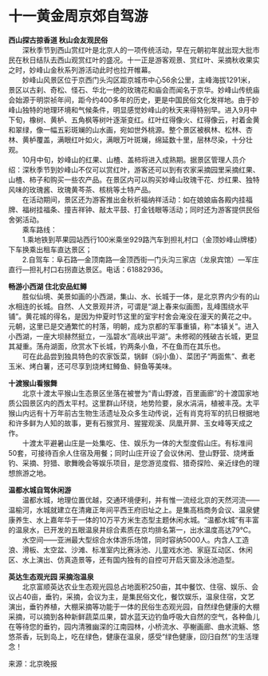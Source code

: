 # 十一黄金周京郊自驾游  
  
**西山探古掠香道 秋山会友观民俗**  
&emsp;&emsp;深秋季节到西山赏红叶是北京人的一项传统活动，早在元朝初年就出现大批市民在秋日结队去西山观赏红叶的盛况。十一正是游客观景、赏红叶、采摘秋收果实之时，妙峰山金秋系列游活动此时也拉开帷幕。  
&emsp;&emsp;妙峰山风景区位于京西门头沟区距京城市中心56余公里，主峰海拔1291米，景区以古刹、奇松、怪石、华北一绝的玫瑰花和庙会而闻名于京华。妙峰山传统庙会始源于明崇祯年间，距今约400多年的历史，更是中国民俗文化发祥地。由于妙峰山独特的地理环境和气候条件，明显感觉妙峰山的秋天来得特别早。进入9月中下旬，橡树、黄栌、五角枫等树叶逐渐变红。红叶红得像火、红得像云，衬着金黄和翠绿，像一幅五彩斑斓的山水画，宛如世外桃源。整个景区被枫林、松林、杏林、黄栌覆盖，满眼红叶如火，满眼万叶斑斓，绵延数十里，层林尽染，十分壮观。  
&emsp;&emsp;10月中旬，妙峰山的红果、山楂、盖柿将进入成熟期。据景区管理人员介绍：深秋季节到妙峰山不仅可以赏红叶，游客还可以到有农家采摘园里采摘红果、山楂、柿子和购买一些农产品。在景区内可以购买妙峰山玫瑰干花、炒红果、独特风味的玫瑰酱、玫瑰黄芩茶、核桃等土特产品。  
&emsp;&emsp;在活动期间，景区还为游客推出金秋祈福纳祥活动：如在娘娘庙各殿内挂福牌、福树挂福条、撞吉祥钟、敲太平鼓、打金钱眼等活动；同时还为游客提供民俗舍粥活动。  
&emsp;&emsp;乘车路线：  
&emsp;&emsp;1.乘地铁到苹果园站西行100米乘坐929路汽车到担礼村口（金顶妙峰山牌楼）下车换乘出租车直达景区；  
&emsp;&emsp;2.自驾车：阜石路—金顶南路—金顶西街—门头沟三家店（龙泉宾馆）—军庄直行—担礼村口右拐直达景区。电话：61882936。
  
**畅游小西湖 住北安品虹鳟**  
&emsp;&emsp;胜似仙境、美景如画的小西湖，集山、水、长城于一体，是北京界内少有的山水相连的长城。自然、人文景观并济，可谓是“湖上春来似画图，乱峰围绕水平铺”。黄花城的得名，是因为仲夏时节这里的室宇村舍会淹没在漫天的黄花之中。元朝，这里已是交通繁忙的村落，明朝，成为京都的军事重镇，称“本镇关”。进入小西湖，一座大坝赫然挺立，一泓碧水“高峡出平湖”。未修砌的残破古长城，更显其凝重。荡舟湖面，欣赏水下长城，钓两条小鱼，不在鱼而在其乐也。  
&emsp;&emsp;可在此品尝到独具特色的农家饭菜，锅鲜（焖小鱼）、菜团子“两面焦”、煮老玉米、烤白薯，还可尽享到烧烤虹鳟鱼、鲟鱼等美味。  
  
**十渡猴山看猴舞**  
&emsp;&emsp;北京十渡太平猴山生态景区坐落在被誉为“青山野渡，百里画廊”的十渡国家地质公园景区内的西太平村。这里群山环绕，地势险要，泉水涓涓，植被丰茂。太平猴山内远有十万年前古生物生活遗址及众多生动传说，近有肖克将军的抗日根据地和许多鲜为人知的故事，更有石猴赏月、猩猩观溪、凤凰开屏、玉女峰等天成之作。  
&emsp;&emsp;十渡太平避暑山庄是一处集吃、住、娱乐为一体的大型度假山庄。有标准间50套，可接待百余人住宿及用餐；同时山庄开设了会议休闲、登山野营、烧烤垂钓、采摘、狩猎、歌舞晚会等娱乐项目，是您游览度假、猎奇探险、亲近绿色的理想旅游之地。
  
**温都水城自驾休闲游**  
&emsp;&emsp;温都水城，地理位置优越，交通环境便利，并有惟一流经北京的天然河流——温榆河，水城就建立在清雍正年间平西王府旧址之上。是集高档商务会议、温泉健康养生、水上嘉年华于一体的10万平方米生态型主题休闲水城。“温都水城”有丰富的温泉水，已开发的五眼温泉井综合素质在京均排名第一，出水温度高达79℃。  
&emsp;&emsp;水空间——亚洲最大型综合水体游乐场馆，同时容纳5000人。内含人工造浪、滑板、太空盆、沙滩、标准室内比赛泳池、儿童戏水池、家庭互动区、休闲区、水上演出、仿真造景等，还有国内独有的自控可开启天窗及泳池造型。  
  
**英达生态观光园 采摘泡温泉**  
&emsp;&emsp;北京富顺英达农业生态观光园总占地面积250亩，其中餐饮、住宿、娱乐、会议占40亩，垂钓，采摘，会议为主，是集民俗文化，餐饮娱乐，温泉住宿，文艺演出，垂钓养植，大棚采摘等功能于一体的民俗生态观光园，自然绿色健康的大棚采摘，可以摘到各种新鲜蔬菜瓜果，碧水蓝天边钓鱼呼吸大自然的空气，各种鱼儿在等待您的垂钓，园内清雅幽深的江南园林，小桥流水、亭榭画廊、曲水流觞、悠悠茶香，玩到岛上，吃在绿色，健康在温泉，感受“绿色健康，回归自然”的生活理念！  
  
来源：北京晚报 
